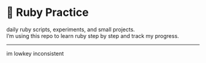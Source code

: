 # 🌸 Ruby Practice

daily ruby scripts, experiments, and small projects.  
I’m using this repo to learn ruby step by step and track my progress.

---
im lowkey inconsistent 
